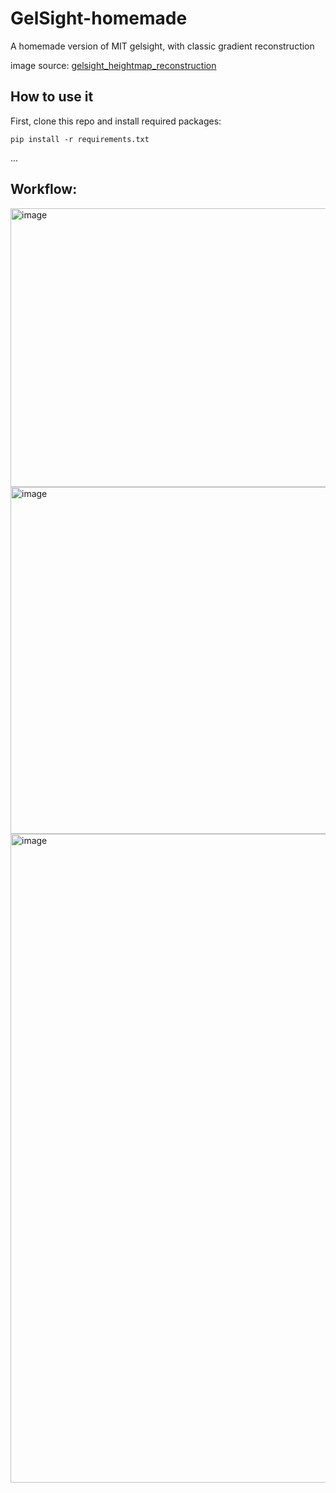 # GelSight-homemade
A homemade version of MIT gelsight, with classic gradient reconstruction

image source: [gelsight_heightmap_reconstruction](https://github.com/siyuandong16/gelsight_heightmap_reconstruction)

## How to use it
First, clone this repo and install required packages:
```
pip install -r requirements.txt
```
...

## Workflow:
<img width="1070" height="446" alt="image" src="https://github.com/user-attachments/assets/2fd19d90-f24a-40c5-9bf8-5cbe2a3747c3" />

<img width="1070" height="555" alt="image" src="https://github.com/user-attachments/assets/b84c3c86-eee2-4dee-b09b-5636b9c86d60" />

<img width="1070" height="1038" alt="image" src="https://github.com/user-attachments/assets/156a8b28-d174-4b29-83bf-3af3dd22f10b" />
